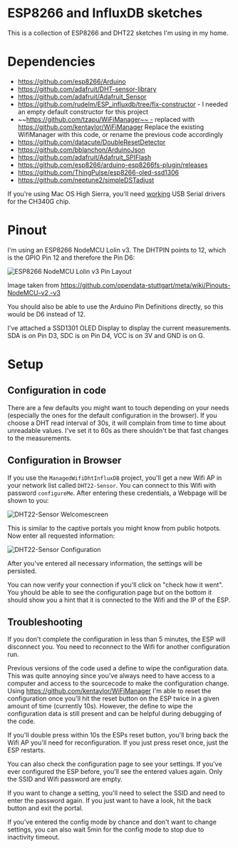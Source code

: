 # ESP8266 and InfluxDB sketches
This is a collection of ESP8266 and DHT22 sketches I'm using in my home. 

# Dependencies
- https://github.com/esp8266/Arduino
- https://github.com/adafruit/DHT-sensor-library
- https://github.com/adafruit/Adafruit_Sensor
- https://github.com/rudelm/ESP_influxdb/tree/fix-constructor - I needed an empty default constructor for this project
- ~~https://github.com/tzapu/WiFiManager~~ - replaced with https://github.com/kentaylor/WiFiManager Replace the existing WifiManager with this code, or rename the previous code accordingly
- https://github.com/datacute/DoubleResetDetector
- https://github.com/bblanchon/ArduinoJson
- https://github.com/adafruit/Adafruit_SPIFlash
- https://github.com/esp8266/arduino-esp8266fs-plugin/releases 
- https://github.com/ThingPulse/esp8266-oled-ssd1306
- https://github.com/neptune2/simpleDSTadjust


If you're using Mac OS High Sierra, you'll need [working](https://www.reddit.com/r/arduino/comments/7cq68i/any_new_drivers_for_ch340g_on_mac_os_high_sierra/) USB Serial drivers for the CH340G chip.

# Pinout
I'm using an ESP8266 NodeMCU Lolin v3. The DHTPIN points to 12, which is the GPIO Pin 12 and therefore the Pin D6:

![ESP8266 NodeMCU Lolin v3 Pin Layout](./images/esp8266-nodemcu-dev-kit-v3-pins.jpg "ESP8266 NodeMCU Lolin v3 Pin Layout")

Image taken from https://github.com/opendata-stuttgart/meta/wiki/Pinouts-NodeMCU-v2,-v3

You should also be able to use the Arduino Pin Definitions directly, so this would be D6 instead of 12.


I've attached a SSD1301 OLED Display to display the current measurements. SDA is on Pin D3, SDC is on Pin D4, VCC is on 3V and GND is on G.

# Setup
## Configuration in code
There are a few defaults you might want to touch depending on your needs (especially the ones for the default configuration in the browser). If you choose a DHT read interval of 30s, it will complain from time to time about unreadable values. I've set it to 60s as there shouldn't be that fast changes to the measurements.

## Configuration in Browser
If you use the `ManagedWifiDhtInfluxDB` project, you'll get a new Wifi AP in your network list called `DHT22-Sensor`. You can connect to this Wifi with password `configureMe`. After entering these credentials, a Webpage will be shown to you:

![DHT22-Sensor Welcomescreen](./images/DHT22-Sensor-Welcome.png "DHT22-Sensor Welcomescreen")

This is similar to the captive portals you might know from public hotpots. Now enter all requested information:

![DHT22-Sensor Configuration](./images/DHT22-Sensor-Configuration.png "DHT22-Sensor Configuration")

After you've entered all necessary information, the settings will be persisted.

You can now verify your connection if you'll click on "check how it went". You yhould be able to see the configuration page but on the bottom it should show you a hint that it is connected to the Wifi and the IP of the ESP.

## Troubleshooting
If you don't complete the configuration in less than 5 minutes, the ESP will disconnect you. You need to reconnect to the Wifi for another configuration run.

Previous versions of the code used a define to wipe the configuration data. This was quite annoying since you've always need to have access to a computer and access to the sourcecode to make the configuration change. Using https://github.com/kentaylor/WiFiManager I'm able to reset the configuration once you'll hit the reset button on the ESP twice in a given amount of time (currently 10s). However, the define to wipe the configuration data is still present and can be helpful during debugging of the code. 

If you'll double press within 10s the ESPs reset button, you'll bring back the Wifi AP you'll need for reconfiguration. If you just press reset once, just the ESP restarts.

You can also check the configuration page to see your settings. If you've ever configured the ESP before, you'll see the entered values again. Only the SSID and Wifi password are empty.

If you want to change a setting, you'll need to select the SSID and need to enter the password again. If you just want to have a look, hit the back button and exit the portal.

If you've entered the config mode by chance and don't want to change settings, you can also wait 5min for the config mode to stop due to inactivity timeout.